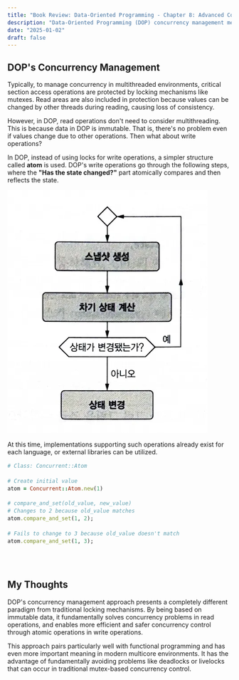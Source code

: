 ```yaml
---
title: "Book Review: Data-Oriented Programming - Chapter 8: Advanced Concurrency Control"
description: "Data-Oriented Programming (DOP) concurrency management methods and data processing in multithreaded environments using atomic structures"
date: "2025-01-02"
draft: false
---
```


## DOP's Concurrency Management

Typically, to manage concurrency in multithreaded environments, critical section access operations are protected by locking mechanisms like mutexes. Read areas are also included in protection because values can be changed by other threads during reading, causing loss of consistency.

However, in DOP, read operations don't need to consider multithreading. This is because data in DOP is immutable. That is, there's no problem even if values change due to other operations. Then what about write operations?

In DOP, instead of using locks for write operations, a simpler structure called **atom** is used. DOP's write operations go through the following steps, where the **"Has the state changed?"** part atomically compares and then reflects the state.

![Atomic State Change Process in DOP Write Operations](./diagram-1.webp)

At this time, implementations supporting such operations already exist for each language, or external libraries can be utilized.

```ruby
# Class: Concurrent::Atom

# Create initial value
atom = Concurrent::Atom.new(1)

# compare_and_set(old_value, new_value)
# Changes to 2 because old_value matches
atom.compare_and_set(1, 2);

# Fails to change to 3 because old_value doesn't match
atom.compare_and_set(1, 3);
```

<br></br>

## My Thoughts

DOP's concurrency management approach presents a completely different paradigm from traditional locking mechanisms. By being based on immutable data, it fundamentally solves concurrency problems in read operations, and enables more efficient and safer concurrency control through atomic operations in write operations.

This approach pairs particularly well with functional programming and has even more important meaning in modern multicore environments. It has the advantage of fundamentally avoiding problems like deadlocks or livelocks that can occur in traditional mutex-based concurrency control.